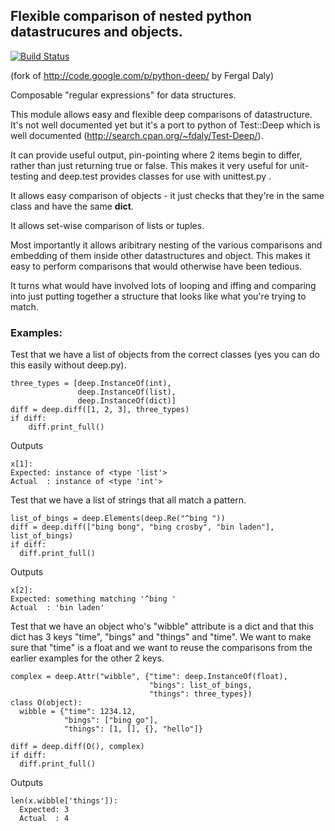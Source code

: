 ## Flexible comparison of nested python datastrucures and objects.

[![Build Status](https://travis-ci.org/tahajahangir/python-deep.svg)](https://travis-ci.org/tahajahangir/python-deep)

(fork of http://code.google.com/p/python-deep/ by Fergal Daly)

Composable "regular expressions" for data structures.

This module allows easy and flexible deep comparisons of
datastructure. It's not well documented yet but it's a port to python
of Test::Deep which is well documented
(http://search.cpan.org/~fdaly/Test-Deep/).

It can provide useful output, pin-pointing where 2 items begin to
differ, rather than just returning true or false. This makes it very
useful for unit-testing and deep.test provides classes for use with
unittest.py .

It allows easy comparison of objects - it just checks that
they're in the same class and have the same __dict__.

It allows set-wise comparison of lists or tuples.

Most importantly it allows aribitrary nesting of the various
comparisons and embedding of them inside other datastructures and
object. This makes it easy to perform comparisons that would otherwise
have been tedious.

It turns what would have involved lots of looping and iffing and
comparing into just putting together a structure that looks like what
you're trying to match.

### Examples:

Test that we have a list of objects from the correct classes (yes you
can do this easily without deep.py).
    
    three_types = [deep.InstanceOf(int),
                   deep.InstanceOf(list),
                   deep.InstanceOf(dict)]
    diff = deep.diff([1, 2, 3], three_types)
    if diff:
        diff.print_full()

Outputs

    x[1]:
    Expected: instance of <type 'list'>
    Actual  : instance of <type 'int'>

Test that we have a list of strings that all match a pattern.

    list_of_bings = deep.Elements(deep.Re("^bing "))
    diff = deep.diff(["bing bong", "bing crosby", "bin laden"], list_of_bings)
    if diff:
      diff.print_full()

Outputs

    x[2]:
    Expected: something matching '^bing '
    Actual  : 'bin laden'


Test that we have an object who's "wibble" attribute is a dict and
that this dict has 3 keys "time", "bings" and "things" and
"time". We want to make sure that "time" is a float and we want to
reuse the comparisons from the earlier examples for the other 2
keys.

    complex = deep.Attr("wibble", {"time": deep.InstanceOf(float),
                                   "bings": list_of_bings,
                                   "things": three_types})
    class O(object):
      wibble = {"time": 1234.12,
                "bings": ["bing go"],
                "things": [1, [], {}, "hello"]}
    
    diff = deep.diff(O(), complex)
    if diff:
      diff.print_full()

Outputs

    len(x.wibble['things']):
      Expected: 3
      Actual  : 4  
